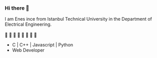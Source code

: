 ### Hi there 👋

I am Enes ince from Istanbul Technical University in the Department of Electrical Engineering.
\
\
 🐝 🐝 🐝 🐝 🐝 🐝 🐝 🐝

- C | C++ | Javascript | Python
- Web Developer
